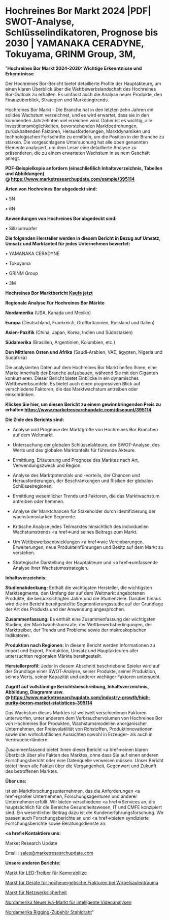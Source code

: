 # Hochreines Bor Markt 2024 |PDF| SWOT-Analyse, Schlüsselindikatoren, Prognose bis 2030 | YAMANAKA CERADYNE, Tokuyama, GRINM Group, 3M, 

"<strong>Hochreines Bor Markt 2024-2030: Wichtige Erkenntnisse und Erkenntnisse</strong>

Der Hochreines Bor-Bericht bietet detaillierte Profile der Hauptakteure, um einen klaren Überblick über die Wettbewerbslandschaft des Hochreines Bor-Outlook zu erhalten. Es umfasst auch die Analyse neuer Produkte, den Finanzüberblick, Strategien und Marketingtrends.

Hochreines Bor Markt - Die Branche hat in den letzten zehn Jahren ein solides Wachstum verzeichnet, und es wird erwartet, dass sie in den kommenden Jahrzehnten viel erreichen wird. Daher ist es wichtig, alle Investitionsmöglichkeiten, bevorstehenden Marktbedrohungen, zurückhaltenden Faktoren, Herausforderungen, Marktdynamiken und technologischen Fortschritte zu ermitteln, um die Position in der Branche zu stärken. Die vorgeschlagene Untersuchung hat alle oben genannten Elemente analysiert, um dem Leser eine detaillierte Analyse zu präsentieren, die zu einem erwarteten Wachstum in seinem Geschäft anregt.

<strong><b>PDF-Beispielkopie anfordern (einschließlich Inhaltsverzeichnis, Tabellen und Abbildungen) @ </b></strong><strong><a href=https://www.marketresearchupdate.com/sample/395114><strong>https://www.marketresearchupdate.com/sample/395114</u></a></strong></strong>

<strong>Arten von Hochreines Bor abgedeckt sind:</strong>

• 5N

• 6N

<strong>Anwendungen von Hochreines Bor abgedeckt sind:</strong>

• Siliziumwafer

<strong>Die folgenden Hersteller werden in diesem Bericht in Bezug auf Umsatz, Umsatz und Marktanteil für jedes Unternehmen bewertet:</strong>

• YAMANAKA CERADYNE

• Tokuyama

• GRINM Group

• 3M

<strong>Hochreines Bor Marktbericht <a href=https://www.marketresearchupdate.com/buynow/395114>Kaufe jetzt</a></strong>

<strong>Regionale Analyse Für Hochreines Bor Märkte</strong>

<strong>Nordamerika</strong> (USA, Kanada und Mexiko)

<strong>Europa</strong> (Deutschland, Frankreich, Großbritannien, Russland und Italien)

<strong>Asien-Pazifik</strong> (China, Japan, Korea, Indien und Südostasien)

<strong>Südamerika</strong> (Brasilien, Argentinien, Kolumbien, etc.)

<strong>Den Mittleren</strong> <strong>Osten und Afrika</strong> (Saudi-Arabien, VAE, ägypten, Nigeria und Südafrika)

Die analysierten Daten auf dem Hochreines Bor Markt helfen Ihnen, eine Marke innerhalb der Branche aufzubauen, während Sie mit den Giganten konkurrieren. Dieser Bericht bietet Einblicke in ein dynamisches Wettbewerbsumfeld. Es bietet auch einen progressiven Blick auf verschiedene Faktoren, die das Marktwachstum antreiben oder einschränken.

<strong>Klicken Sie hier, um diesen Bericht zu einem gewinnbringenden Preis zu erhalten
</strong><strong><a href=https://www.marketresearchupdate.com/discount/395114>https://www.marketresearchupdate.com/discount/395114</b></u></strong></a>

<strong>Die Ziele des Berichts sind:</strong>

- Analyse und Prognose der Marktgröße von Hochreines Bor Branchen auf dem Weltmarkt.

- Untersuchung der globalen Schlüsselakteure, der SWOT-Analyse, des Werts und des globalen Marktanteils für führende Akteure.

- Ermittlung, Erläuterung und Prognose des Marktes nach Art, Verwendungszweck und Region.

- Analyse des Marktpotenzials und -vorteils, der Chancen und Herausforderungen, der Beschränkungen und Risiken der globalen Schlüsselregionen.

- Ermittlung wesentlicher Trends und Faktoren, die das Marktwachstum antreiben oder hemmen.

- Analyse der Marktchancen für Stakeholder durch Identifizierung der wachstumsstarken Segmente.

- Kritische Analyse jedes Teilmarktes hinsichtlich des individuellen Wachstumstrends <a href=>und</a> seines Beitrags zum Markt.

- Um Wettbewerbsentwicklungen <a href=>wie</a> Vereinbarungen, Erweiterungen, neue Produkteinführungen und Besitz auf dem Markt zu verstehen.

- Strategische Darstellung der Hauptakteure und <a href=>umfas</a>sende Analyse ihrer Wachstumsstrategien.

<strong>Inhaltsverzeichnis:</strong>

<strong>Studienabdeckung:</strong> Enthält die wichtigsten Hersteller, die wichtigsten Marktsegmente, den Umfang der auf dem Weltmarkt angebotenen Produkte, die berücksichtigten Jahre und die Studienziele. Darüber hinaus wird die im Bericht bereitgestellte Segmentierungsstudie auf der Grundlage der Art des Produkts und der Anwendung angesprochen.

<strong>Zusammenfassung:</strong> Es enthält eine Zusammenfassung der wichtigsten Studien, der Marktwachstumsrate, der Wettbewerbsbedingungen, der Markttreiber, der Trends und Probleme sowie der makroskopischen Indikatoren.

<strong>Produktion nach Regionen:</strong> In diesem Bericht werden Informationen zu Import und Export, Produktion, Umsatz und Hauptakteuren aller untersuchten regionalen Märkte bereitgestellt.

<strong>Herstellerprofil:</strong> Jeder in diesem Abschnitt beschriebene Spieler wird auf der Grundlage einer SWOT-Analyse, seiner Produkte, seiner Produktion, seines Werts, seiner Kapazität und anderer wichtiger Faktoren untersucht.

<strong><b>Zugriff auf vollständige Berichtsbeschreibung, Inhaltsverzeichnis, Abbildung, Diagramm usw. @ </b></strong><strong><a href=https://www.marketresearchupdate.com/industry-growth/high-purity-boron-market-statistices-395114>https://www.marketresearchupdate.com/industry-growth/high-purity-boron-market-statistices-395114</a></strong>

Das Wachstum dieses Marktes ist weltweit verschiedenen Faktoren unterworfen, unter anderem dem Verbrauchervolumen von Hochreines Bor von Hochreines Bor Produkten, Wachstumsmodellen anorganischer Unternehmen, der Preisvolatilität von Rohstoffen, Produktinnovationen sowie den wirtschaftlichen Aussichten sowohl in Erzeuger- als auch in Verbraucherländern.

Zusammenfassend bietet Ihnen dieser Bericht <a href=>einen</a> klaren Überblick über alle Fakten des Marktes, ohne dass Sie auf einen anderen Forschungsbericht oder eine Datenquelle verweisen müssen. Unser Bericht bietet Ihnen alle Fakten über die Vergangenheit, Gegenwart und Zukunft des betroffenen Marktes.

<strong>Über uns:</strong>

 ist ein Marktforschungsunternehmen, das die Anforderungen <a href=>großer</a> Unternehmen, Forschungsagenturen und anderer Unternehmen erfüllt. Wir bieten verschiedene <a href=>Services</a> an, die hauptsächlich für die Bereiche Gesundheitswesen, IT und CMFE konzipiert sind. Ein wesentlicher Beitrag dazu ist die Kundenerfahrungsforschung. Wir passen auch Forschungsberichte an und <a href=>bieten</a> syndizierte Forschungsberichte sowie Beratungsdienste an.

<strong><a href=>Kontaktiere uns:</a></strong>

Market Research Update

Email : sales@marketresearchupdate.com

<strong>Unsere anderen Berichte:</strong>

<a href=https://www.linkedin.com/pulse/camera-flash-led-drivers-market-2023-challenges-business>Markt für LED-Treiber für Kamerablitze</a>

<a href=https://www.linkedin.com/pulse/spinal-trauma-high-energy-fractures-devices-market-size>Markt für Geräte für hochenergetische Frakturen bei Wirbelsäulentrauma</a>

<a href=https://www.linkedin.com/pulse/network-security-market-2023-analysis>Markt für Netzwerksicherheit</a>

<a href=https://www.linkedin.com/pulse/north-america-new-intelligent-video-analytics-iva-market>Nordamerika Neuer Iva-Markt für intelligente Videoanalysen</a>

<a href=https://www.linkedin.com/pulse/north-america-rigging-accessories-steel-wire>Nordamerika Rigging-Zubehör Stahldraht</a>"
